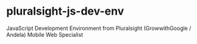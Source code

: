 # pluralsight-js-dev-env
JavaScript Development Environment  from Pluralsight (GrowwithGoogle / Andela) Mobile Web Specialist
